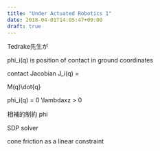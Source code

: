 ```yaml
---
title: "Under Actuated Robotics 1"
date: 2018-04-01T14:05:47+09:00
draft: true
---
```


Tedrake先生が

phi_i(q) is position of contact in ground coordinates

contact Jacobian J_i(q) = 

M(q)\dot{q}

phi_i(q) = 0
\lambdaxz > 0

相補的制約
phi

SDP solver

cone friction as a linear constraint
